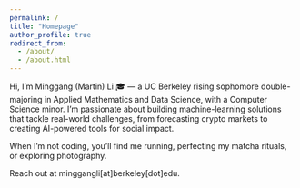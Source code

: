 ```yaml
---
permalink: /
title: "Homepage"
author_profile: true
redirect_from: 
  - /about/
  - /about.html
---
```


Hi, I’m Minggang (Martin) Li 🎓 — a UC Berkeley rising sophomore double-majoring in Applied Mathematics and Data Science, with a Computer Science minor. I’m passionate about building machine-learning solutions that tackle real-world challenges, from forecasting crypto markets to creating AI-powered tools for social impact. 

When I’m not coding, you’ll find me running, perfecting my matcha rituals, or exploring photography.

Reach out at minggangli[at]berkeley[dot]edu.